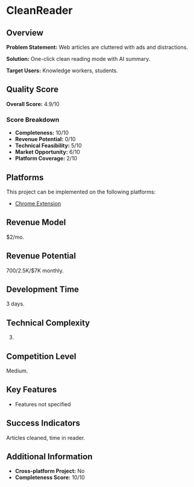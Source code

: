 # CleanReader

## Overview
**Problem Statement:** Web articles are cluttered with ads and distractions.

**Solution:** One-click clean reading mode with AI summary.

**Target Users:** Knowledge workers, students.

## Quality Score
**Overall Score:** 4.9/10

### Score Breakdown
- **Completeness:** 10/10
- **Revenue Potential:** 0/10
- **Technical Feasibility:** 5/10
- **Market Opportunity:** 6/10
- **Platform Coverage:** 2/10

## Platforms
This project can be implemented on the following platforms:
- [Chrome Extension](./platforms/chrome-extension/)

## Revenue Model
$2/mo.

## Revenue Potential
$700/$2.5K/$7K monthly.

## Development Time
3 days.

## Technical Complexity
3.

## Competition Level
Medium.

## Key Features
- Features not specified

## Success Indicators
Articles cleaned, time in reader.

## Additional Information
- **Cross-platform Project:** No
- **Completeness Score:** 10/10
